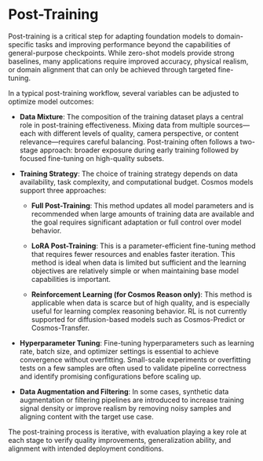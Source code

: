 # Post-Training

Post-training is a critical step for adapting foundation models to domain-specific tasks and improving performance beyond the capabilities of general-purpose checkpoints. While zero-shot models provide strong baselines, many applications require improved accuracy, physical realism, or domain alignment that can only be achieved through targeted fine-tuning.

In a typical post-training workflow, several variables can be adjusted to optimize model outcomes:

- **Data Mixture**: The composition of the training dataset plays a central role in post-training effectiveness. Mixing data from multiple sources—each with different levels of quality, camera perspective, or content relevance—requires careful balancing. Post-training often follows a two-stage approach: broader exposure during early training followed by focused fine-tuning on high-quality subsets.

- **Training Strategy**: The choice of training strategy depends on data availability, task complexity, and computational budget. Cosmos models support three approaches:

    - **Full Post-Training**: This method updates all model parameters and is recommended when large amounts of training data are available and the goal requires significant adaptation or full control over model behavior.

    - **LoRA Post-Training**: This is a parameter-efficient fine-tuning method that requires fewer resources and enables faster iteration. This method is ideal when data is limited but sufficient and the learning objectives are relatively simple or when maintaining base model capabilities is important.

    - **Reinforcement Learning (for Cosmos Reason only)**: This method is applicable when data is scarce but of high quality, and is especially useful for learning complex reasoning behavior. RL is not currently supported for diffusion-based models such as Cosmos-Predict or Cosmos-Transfer.

- **Hyperparameter Tuning**: Fine-tuning hyperparameters such as learning rate, batch size, and optimizer settings is essential to achieve convergence without overfitting. Small-scale experiments or overfitting tests on a few samples are often used to validate pipeline correctness and identify promising configurations before scaling up.

- **Data Augmentation and Filtering**: In some cases, synthetic data augmentation or filtering pipelines are introduced to increase training signal density or improve realism by removing noisy samples and aligning content with the target use case.

The post-training process is iterative, with evaluation playing a key role at each stage to verify quality improvements, generalization ability, and alignment with intended deployment conditions.
